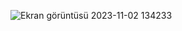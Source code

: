 ![Ekran görüntüsü 2023-11-02 134233](https://github.com/dousoftware/flutter_textformfield_save_reset_example/assets/60797535/63bd2df9-8d7d-4a06-b017-ea7841f45729)
